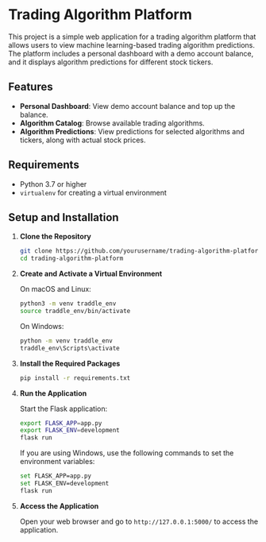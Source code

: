 # Trading Algorithm Platform

This project is a simple web application for a trading algorithm platform that allows users to view machine learning-based trading algorithm predictions. The platform includes a personal dashboard with a demo account balance, and it displays algorithm predictions for different stock tickers.

## Features

- **Personal Dashboard**: View demo account balance and top up the balance.
- **Algorithm Catalog**: Browse available trading algorithms.
- **Algorithm Predictions**: View predictions for selected algorithms and tickers, along with actual stock prices.

## Requirements

- Python 3.7 or higher
- `virtualenv` for creating a virtual environment

## Setup and Installation

1. **Clone the Repository**

    ```sh
    git clone https://github.com/yourusername/trading-algorithm-platform.git
    cd trading-algorithm-platform
    ```

2. **Create and Activate a Virtual Environment**

    On macOS and Linux:

    ```sh
    python3 -m venv traddle_env
    source traddle_env/bin/activate
    ```

    On Windows:

    ```sh
    python -m venv traddle_env
    traddle_env\Scripts\activate
    ```

3. **Install the Required Packages**

    ```sh
    pip install -r requirements.txt
    ```

4. **Run the Application**

    Start the Flask application:

    ```sh
    export FLASK_APP=app.py
    export FLASK_ENV=development
    flask run
    ```

    If you are using Windows, use the following commands to set the environment variables:

    ```sh
    set FLASK_APP=app.py
    set FLASK_ENV=development
    flask run
    ```

5. **Access the Application**

    Open your web browser and go to `http://127.0.0.1:5000/` to access the application.


